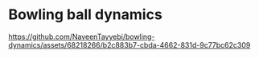 # Bowling ball dynamics
https://github.com/NaveenTayyebi/bowling-dynamics/assets/68218266/b2c883b7-cbda-4662-831d-9c77bc62c309

